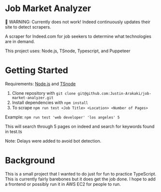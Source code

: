 # Job Market Analyzer

🚨 WARNING: Currently does not work! Indeed continuously updates their site to detect scrapers.

A scraper for Indeed.com for job seekers to determine what technologies are in demand.

This project uses: Node.js, TSnode, Typescript, and Puppeteer

# Getting Started

Requirements: [Node.js](https://nodejs.org/) and [TSnode](https://typestrong.org/ts-node/)

1. Clone repository with `git clone git@github.com:Justin-Arakaki/job-market-analyzer.git`
2. Install dependencies with `npm install`
3. To scrape `npm run test <Job Title> <Location> <Number of Pages>`

Example: `npm run test 'web developer' 'los angeles' 5`

This will search through 5 pages on indeed and search for keywords found in test.ts

Note: Delays were added to avoid bot detection.

# Background

This is a small project that I wanted to do just for fun to practice TypeScript. This is currently fairly barebones but it does get the job done. I hope to add a frontend or possibly run it in AWS EC2 for people to run.

